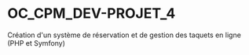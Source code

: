 # OC_CPM_DEV-PROJET_4
Création d'un système de réservation et de gestion des taquets en ligne (PHP et Symfony)
